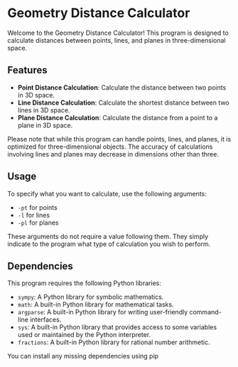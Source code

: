 # Geometry Distance Calculator

Welcome to the Geometry Distance Calculator! This program is designed to calculate distances between points, lines, and planes in three-dimensional space.

## Features
- **Point Distance Calculation**: Calculate the distance between two points in 3D space.
- **Line Distance Calculation**: Calculate the shortest distance between two lines in 3D space.
- **Plane Distance Calculation**: Calculate the distance from a point to a plane in 3D space.

Please note that while this program can handle points, lines, and planes, it is optimized for three-dimensional objects. The accuracy of calculations involving lines and planes may decrease in dimensions other than three.

## Usage
To specify what you want to calculate, use the following arguments:
- `-pt` for points
- `-l` for lines
- `-pl` for planes

These arguments do not require a value following them. They simply indicate to the program what type of calculation you wish to perform.

## Dependencies
This program requires the following Python libraries:
- `sympy`: A Python library for symbolic mathematics.
- `math`: A built-in Python library for mathematical tasks.
- `argparse`: A built-in Python library for writing user-friendly command-line interfaces.
- `sys`: A built-in Python library that provides access to some variables used or maintained by the Python interpreter.
- `fractions`: A built-in Python library for rational number arithmetic.

You can install any missing dependencies using pip
